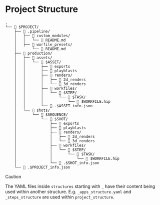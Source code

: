 # Project Structure

``` text
.
└── 📁 $PROJECT/
    ├── 📁 .pipeline/
    │   ├── 📁 custom_modules/
    │   │   └── 📄 README.md
    │   ├── 📁 worfile_presets/
    │       └── 📄 README.md
    ├── 📁 production/
    │   ├── 📁 assets/
    │   │   └── 📁 $ASSET/
    │   │       ├── 📁 exports
    │   │       ├── 📁 playblasts
    │   │       ├── 📁 renders/
    │   │       │   ├── 📁 2d_renders
    │   │       │   └── 📁 3d_renders
    │   │       ├── 📁 workfiles/
    │   │       │   └── 📁 $STEP/
    │   │       │       └── 📁 $TASK/
    │   │       │           └── 📄 $WORKFILE.hip
    │   │       └── 📄 .$ASSET_info.json
    │   └── 📁 shots/
    │       └── 📁 $SEQUENCE/
    │           └── 📁 $SHOT/
    │               ├── 📁 exports
    │               ├── 📁 playblasts
    │               ├── 📁 renders/
    │               │   ├── 📁 2d_renders
    │               │   └── 📁 3d_renders
    │               ├── 📁 workfiles/
    │               │   └── 📁 $STEP/
    │               │       └── 📁 $TASK/
    │               │           └── 📄 $WORKFILE.hip
    │               └── 📄 .$SHOT_info.json
    └── 📄 .$PROJECT_info.json
```

> [!CAUTION]
> The YAML files inside `structures` starting with `_` have their content being used within another structure.
> E.g. `_apps_structure.yaml` and `_steps_structure` are used within `project_structure`.